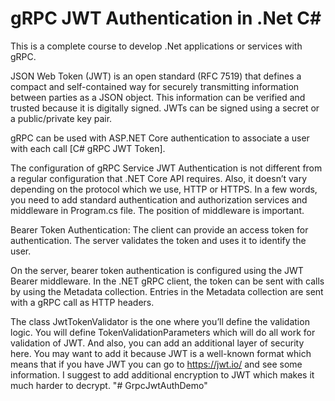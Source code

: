 # gRPC JWT Authentication in .Net C#

This is a complete course to develop .Net applications or services with gRPC.

JSON Web Token (JWT) is an open standard (RFC 7519) that defines a compact and self-contained way for securely transmitting information between parties as a JSON object. This information can be verified and trusted because it is digitally signed. JWTs can be signed using a secret or a public/private key pair.

gRPC can be used with ASP.NET Core authentication to associate a user with each call [C# gRPC JWT Token].

The configuration of gRPC Service JWT Authentication is not different from a regular configuration that .NET Core API requires. Also, it doesn’t vary depending on the protocol which we use, HTTP or HTTPS. In a few words, you need to add standard authentication and authorization services and middleware in Program.cs file. The position of middleware is important.

Bearer Token Authentication:
The client can provide an access token for authentication. The server validates the token and uses it to identify the user. 

On the server, bearer token authentication is configured using the JWT Bearer middleware.
In the .NET gRPC client, the token can be sent with calls by using the Metadata collection. Entries in the Metadata collection are sent with a gRPC call as HTTP headers.

The class JwtTokenValidator is the one where you’ll define the validation logic. You will define TokenValidationParameters which will do all work for validation of JWT. And also, you can add an additional layer of security here. You may want to add it because JWT is a well-known format which means that if you have JWT you can go to https://jwt.io/ and see some information. I suggest to add additional encryption to JWT which makes it much harder to decrypt.
"# GrpcJwtAuthDemo" 
